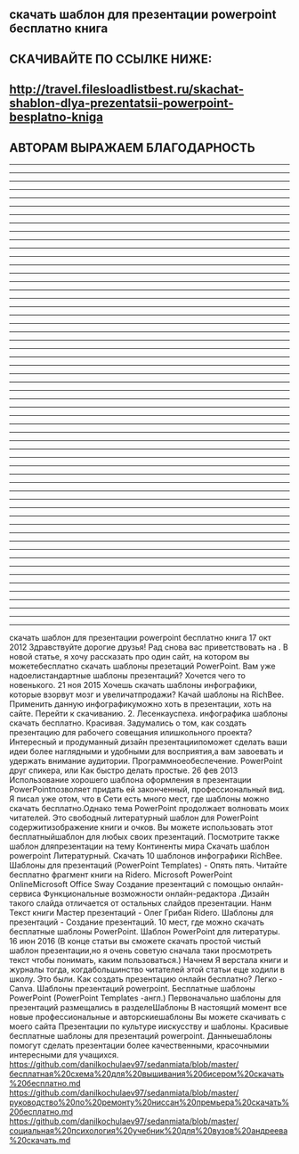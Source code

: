 скачать шаблон для презентации powerpoint бесплатно книга
--------------------------------------------------
СКАЧИВАЙТЕ ПО ССЫЛКЕ НИЖЕ:
--------------------------------------------------
http://travel.filesloadlistbest.ru/skachat-shablon-dlya-prezentatsii-powerpoint-besplatno-kniga
--------------------------------------------------
АВТОРАМ ВЫРАЖАЕМ БЛАГОДАРНОСТЬ
--------------------------------------------------
--------------------------------------------------
--------------------------------------------------
--------------------------------------------------
--------------------------------------------------
--------------------------------------------------
--------------------------------------------------
--------------------------------------------------
--------------------------------------------------
--------------------------------------------------
--------------------------------------------------
--------------------------------------------------
--------------------------------------------------
--------------------------------------------------
--------------------------------------------------
--------------------------------------------------
--------------------------------------------------
--------------------------------------------------
--------------------------------------------------
--------------------------------------------------
--------------------------------------------------
--------------------------------------------------
--------------------------------------------------
--------------------------------------------------
--------------------------------------------------
--------------------------------------------------
--------------------------------------------------
--------------------------------------------------
--------------------------------------------------
--------------------------------------------------
--------------------------------------------------
--------------------------------------------------
--------------------------------------------------
--------------------------------------------------
--------------------------------------------------
--------------------------------------------------
--------------------------------------------------
--------------------------------------------------
--------------------------------------------------
--------------------------------------------------
--------------------------------------------------
--------------------------------------------------
--------------------------------------------------
--------------------------------------------------
--------------------------------------------------
--------------------------------------------------
--------------------------------------------------
--------------------------------------------------
--------------------------------------------------
--------------------------------------------------
--------------------------------------------------
--------------------------------------------------
--------------------------------------------------
--------------------------------------------------
--------------------------------------------------
--------------------------------------------------
--------------------------------------------------
скачать шаблон для презентации powerpoint бесплатно книга 17 окт 2012  Здравствуйте дорогие друзья! Рад снова вас приветствовать на . В новой статье, я хочу рассказать про один сайт, на котором вы можетебесплатно скачать шаблоны презетаций PowerPoint. Вам уже надоелистандартные шаблоны презентаций? Хочется чего то новенького. 21 ноя 2015  Хочешь скачать шаблоны инфографики, которые взорвут мозг и увеличатпродажи? Качай шаблоны на RichBee.  Применить данную инфографикуможно хоть в презентации, хоть на сайте. Перейти к скачиванию. 2. Лесенкауспеха. инфографика шаблоны скачать бесплатно. Красивая. Задумались о том, как создать презентацию для рабочего совещания илишкольного проекта? Интересный и продуманный дизайн презентациипоможет сделать ваши идеи более наглядными и удобными для восприятия,а вам  завоевать и удержать внимание аудитории. Программноеобеспечение. PowerPoint  друг спикера, или Как быстро делать простые. 26 фев 2013  Использование хорошего шаблона оформления в презентации PowerPointпозволяет придать ей законченный, профессиональный вид. Я писал уже отом, что в Сети есть много мест, где шаблоны можно скачать бесплатно.Однако тема PowerPoint продолжает волновать моих читателей. Это свободный литературный шаблон для PowerPoint содержитизображение книги и очков. Вы можете использовать этот бесплатныйшаблон для любых своих презентаций. Посмотрите также шаблон дляпрезентации на тему Континенты мира  Скачать шаблон powerpoint Литературный. Скачать 10 шаблонов инфографики  RichBee. Шаблоны для презентаций (PowerPoint Templates) - Опять пять. Читайте бесплатно фрагмент книги на Ridero.  Microsoft PowerPoint OnlineMicrosoft Office Sway Создание презентаций с помощью онлайн-сервиса Функциональные возможности онлайн-редактора  .Дизайн такого слайда отличается от остальных слайдов презентации. Нанм
Текст книги Мастер презентаций - Олег Грибан  Ridero. Шаблоны для презентаций - Создание презентаций. 10 мест, где можно скачать бесплатные шаблоны PowerPoint. Шаблон PowerPoint для литературы. 16 июн 2016  (В конце статьи вы сможете скачать простой чистый шаблон презентации,но я очень советую сначала таки просмотреть текст  чтобы понимать, каким пользоваться.) Начнем  Я верстала книги и журналы тогда, когдабольшинство читателей этой статьи еще ходили в школу. Это были. Как создать презентацию онлайн бесплатно? Легко  - Canva. Шаблоны презентаций powerpoint. Бесплатные шаблоны PowerPoint (PowerPoint Templates -англ.) Первоначально шаблоны для презентаций размещались в разделеШаблоны В настоящий момент все новые профессиональные и авторскиешаблоны Вы можете скачивать с моего сайта Презентации по культуре иискусству и шаблоны. Красивые бесплатные шаблоны для презентаций powerpoint. Данныешаблоны помогут сделать презентации более качественными, красочнымии интересными для учащихся.
https://github.com/danilkochulaev97/sedanmiata/blob/master/бесплатная%20схема%20для%20вышивания%20бисером%20скачать%20бесплатно.md
https://github.com/danilkochulaev97/sedanmiata/blob/master/руководство%20по%20ремонту%20ниссан%20премьера%20скачать%20бесплатно.md
https://github.com/danilkochulaev97/sedanmiata/blob/master/социальная%20психология%20учебник%20для%20вузов%20андреева%20скачать.md